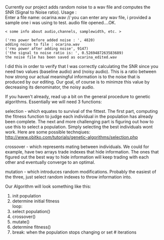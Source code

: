 Currently our project adds random noise to a wav file and computes the SNR (Signal to Noise ratio).
Usage : 		
	Enter a file name: ocarina.wav			// you can enter any wav file, i provided a sample one i was using to test.
	audio file opened....OK.

	< some info about audio,channels, samplewidth, etc. >	

	('rms power before added noise : ', 4820)
	adding noise to file : ocarina.wav
	('rms power after adding noise', 9147)
	('the signal to noise ratio is: ', 0.5269487263583689)
	the noise file has been saved as ocarina_edited.wav

I did this in order to verify that I was correctly calculating the SNR since you need two values (baseline audio) and (noisy audio).
This is a ratio between how strong our actual meaningful information is to the noise that is produced by our editing. Our goal, of course is to minimze
this value by decreasing its denominator, the noisy audio. 

If you haven't already, read up a bit on the general procedure to genetic algorithms.
Essentially we will need 3 functions:

selection - 
	which equates to survival of the fittest. The first part, computing the fitness function to judge each individual in the population has already been complete. 
	The next and more challenging part is figuring out how to use this to select a population. Simply selecting the best individuals wont work.
	Here are some possible technqiues: http://www.obitko.com/tutorials/genetic-algorithms/selection.php

crossover - 
	which represents mating between individuals. We could for example, have two arrays  trade indexes that hide information. The ones that figured out the best way to hide information will keep trading with each
	other and eventually converge to an optimal.

mutation - which introduces random modifications. Probably the easiest of the three, just select random indexes to throw information into.
 

Our Algorithm will look something like this:	<br />
1. init population <br />
2. determine initial fitness	<br />
loop:	<br />
3. select population()	<br />
4. crossover()	<br />
5. mutate()	<br />
6. determine fitness()	<br />
7. break: when the population stops changing or set # iterations	<br />

